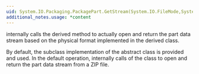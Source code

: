 ```yaml
---
uid: System.IO.Packaging.PackagePart.GetStream(System.IO.FileMode,System.IO.FileAccess)
additional_notes.usage: *content
---
```


<p>
      <xref href="System.IO.Packaging.PackagePart.GetStream(System.IO.FileMode,System.IO.FileAccess)"></xref> internally calls the derived <xref href="System.IO.Packaging.PackagePart.GetStreamCore(System.IO.FileMode,System.IO.FileAccess)"></xref> method to actually open and return the part data stream based on the physical format implemented in the derived class.  
  
 By default, the <xref href="System.IO.Packaging.ZipPackagePart"></xref> subclass implementation of the abstract <xref href="System.IO.Packaging.PackagePart"></xref> class is provided and used.  In the default operation, <xref href="System.IO.Packaging.PackagePart.GetStream(System.IO.FileMode,System.IO.FileAccess)"></xref> internally calls <xref href="System.IO.Packaging.PackagePart.GetStreamCore(System.IO.FileMode,System.IO.FileAccess)"></xref> of the <xref href="System.IO.Packaging.ZipPackagePart"></xref> class to open and return the part data stream from a ZIP file.</p>


